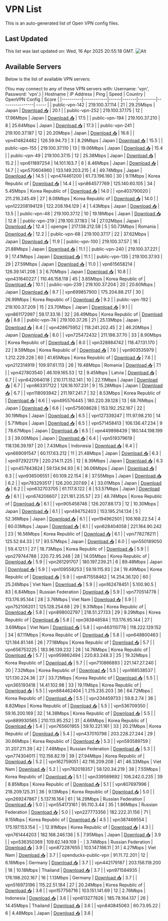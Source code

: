 # VPN List

This is an auto-generated list of Open VPN config files.

## Last Updated

This list was last updated on: Wed, 16 Apr 2025 20:55:18 GMT.
![Alt](https://repobeats.axiom.co/api/embed/186b98318ef1479477931607c1ad7d823f12451f.svg "Repobeats analytics image")

## Available Servers

Below is the list of available VPN servers:

(You may connect to any of these VPN servers with: Username: 'vpn', Password: 'vpn'.)
| Hostname | IP Address | Ping | Speed | Country | OpenVPN Config | Score |
|----------|------------|------|-------|---------|----------------| ----- |
| public-vpn-142 | 219.100.37.114 | 21 | 29.25Mbps | Japan | [Download 📥](./configs/server_0_JP.ovpn) | 20.1 |
| public-vpn-252 | 219.100.37.175 | 12 | 17.96Mbps | Japan | [Download 📥](./configs/server_1_JP.ovpn) | 17.5 |
| public-vpn-194 | 219.100.37.210 | 8 | 25.64Mbps | Japan | [Download 📥](./configs/server_2_JP.ovpn) | 17.3 |
| public-vpn-241 | 219.100.37.187 | 12 | 20.20Mbps | Japan | [Download 📥](./configs/server_3_JP.ovpn) | 16.6 |
| vpn414824482 | 126.59.94.73 | 3 | 8.29Mbps | Japan | [Download 📥](./configs/server_4_JP.ovpn) | 15.5 |
| public-vpn-155 | 219.100.37.110 | 13 | 19.06Mbps | Japan | [Download 📥](./configs/server_5_JP.ovpn) | 15.4 |
| public-vpn-49 | 219.100.37.15 | 12 | 25.38Mbps | Japan | [Download 📥](./configs/server_6_JP.ovpn) | 15.2 |
| vpn611897254 | 14.101.163.7 | 6 | 8.46Mbps | Japan | [Download 📥](./configs/server_7_JP.ovpn) | 14.7 |
| vpn570604960 | 133.149.203.215 | 4 | 49.74Mbps | Japan | [Download 📥](./configs/server_8_JP.ovpn) | 14.5 |
| vpn474461200 | 61.73.196.160 | 30 | 9.11Mbps | Korea Republic of | [Download 📥](./configs/server_9_KR.ovpn) | 14.4 |
| vpn864577769 | 125.140.60.105 | 34 | 5.45Mbps | Korea Republic of | [Download 📥](./configs/server_10_KR.ovpn) | 14.0 |
| vpn403790020 | 211.216.245.49 | 27 | 8.08Mbps | Korea Republic of | [Download 📥](./configs/server_11_KR.ovpn) | 14.0 |
| vpn122208194129 | 122.208.194.129 | 4 | 1.43Mbps | Japan | [Download 📥](./configs/server_12_JP.ovpn) | 13.5 |
| public-vpn-48 | 219.100.37.12 | 10 | 19.18Mbps | Japan | [Download 📥](./configs/server_13_JP.ovpn) | 12.8 |
| public-vpn-219 | 219.100.37.183 | 14 | 27.02Mbps | Japan | [Download 📥](./configs/server_14_JP.ovpn) | 12.4 |
| opengw | 217.138.212.58 | 5 | 50.73Mbps | Romania | [Download 📥](./configs/server_15_RO.ovpn) | 12.2 |
| public-vpn-68 | 219.100.37.17 | 22 | 37.62Mbps | Japan | [Download 📥](./configs/server_16_JP.ovpn) | 11.9 |
| public-vpn-100 | 219.100.37.57 | 16 | 21.88Mbps | Japan | [Download 📥](./configs/server_17_JP.ovpn) | 11.1 |
| public-vpn-240 | 219.100.37.221 | 9 | 17.41Mbps | Japan | [Download 📥](./configs/server_18_JP.ovpn) | 11.1 |
| public-vpn-135 | 219.100.37.93 | 29 | 27.59Mbps | Japan | [Download 📥](./configs/server_19_JP.ovpn) | 11.0 |
| vpn615658214 | 126.39.141.208 | 3 | 6.70Mbps | Japan | [Download 📥](./configs/server_20_JP.ovpn) | 10.8 |
| vpn431640227 | 110.46.158.118 | 45 | 3.85Mbps | Korea Republic of | [Download 📥](./configs/server_21_KR.ovpn) | 10.1 |
| public-vpn-239 | 219.100.37.204 | 20 | 20.60Mbps | Japan | [Download 📥](./configs/server_22_JP.ovpn) | 9.7 |
| vpn699857900 | 175.204.88.217 | 30 | 26.99Mbps | Korea Republic of | [Download 📥](./configs/server_23_KR.ovpn) | 9.2 |
| public-vpn-192 | 219.100.37.209 | 15 | 23.70Mbps | Japan | [Download 📥](./configs/server_24_JP.ovpn) | 9.1 |
| vpn861172997 | 59.17.33.16 | 32 | 26.49Mbps | Korea Republic of | [Download 📥](./configs/server_25_KR.ovpn) | 8.6 |
| public-vpn-74 | 219.100.37.26 | 21 | 25.13Mbps | Japan | [Download 📥](./configs/server_26_JP.ovpn) | 8.4 |
| vpn428675952 | 118.241.202.45 | 2 | 46.20Mbps | Japan | [Download 📥](./configs/server_27_JP.ovpn) | 8.0 |
| vpn725472432 | 211.198.37.70 | 33 | 8.90Mbps | Korea Republic of | [Download 📥](./configs/server_28_KR.ovpn) | 8.0 |
| vpn328884742 | 118.47.131.170 | 22 | 9.59Mbps | Korea Republic of | [Download 📥](./configs/server_29_KR.ovpn) | 7.6 |
| vpn903535979 | 1.212.229.228 | 60 | 41.65Mbps | Korea Republic of | [Download 📥](./configs/server_30_KR.ovpn) | 7.6 |
| vpn212314919 | 109.97.61.113 | 26 | 19.48Mbps | Romania | [Download 📥](./configs/server_31_RO.ovpn) | 7.1 |
| vpn427803540 | 46.109.165.53 | 12 | 9.45Mbps | Latvia | [Download 📥](./configs/server_32_LV.ovpn) | 6.7 |
| vpn642064018 | 210.171.152.141 | 10 | 22.11Mbps | Japan | [Download 📥](./configs/server_33_JP.ovpn) | 6.7 |
| vpn863317122 | 126.16.107.231 | 9 | 15.28Mbps | Japan | [Download 📥](./configs/server_34_JP.ovpn) | 6.7 |
| vpn118093942 | 211.197.241.7 | 32 | 8.53Mbps | Korea Republic of | [Download 📥](./configs/server_35_KR.ovpn) | 6.6 |
| vpn495576445 | 180.220.39.128 | 13 | 68.76Mbps | Japan | [Download 📥](./configs/server_36_JP.ovpn) | 6.6 |
| vpn575608628 | 153.192.252.167 | 22 | 30.19Mbps | Japan | [Download 📥](./configs/server_37_JP.ovpn) | 6.5 |
| vpn127339247 | 111.97.98.210 | 14 | 5.71Mbps | Japan | [Download 📥](./configs/server_38_JP.ovpn) | 6.5 |
| vpn571458413 | 106.136.47.234 | 9 | 78.67Mbps | Japan | [Download 📥](./configs/server_39_JP.ovpn) | 6.5 |
| vpn449898439 | 180.144.198.199 | 3 | 39.00Mbps | Japan | [Download 📥](./configs/server_40_JP.ovpn) | 6.4 |
| vpn519379619 | 118.136.39.197 | 20 | 7.43Mbps | Indonesia | [Download 📥](./configs/server_41_ID.ovpn) | 6.4 |
| vpn669091547 | 60.117.63.212 | 11 | 21.48Mbps | Japan | [Download 📥](./configs/server_42_JP.ovpn) | 6.3 |
| vpn972922179 | 220.214.11.225 | 12 | 8.39Mbps | Japan | [Download 📥](./configs/server_43_JP.ovpn) | 6.3 |
| vpn457843824 | 59.134.94.93 | 6 | 36.06Mbps | Japan | [Download 📥](./configs/server_44_JP.ovpn) | 6.3 |
| vpn936506551 | 60.109.22.154 | 8 | 37.55Mbps | Japan | [Download 📥](./configs/server_45_JP.ovpn) | 6.2 |
| vpn783293517 | 126.200.207.69 | 4 | 33.01Mbps | Japan | [Download 📥](./configs/server_46_JP.ovpn) | 6.2 |
| vpn632703705 | 61.117.8.122 | 8 | 53.57Mbps | Japan | [Download 📥](./configs/server_47_JP.ovpn) | 6.1 |
| vpn674206607 | 221.161.235.57 | 23 | 48.74Mbps | Korea Republic of | [Download 📥](./configs/server_48_KR.ovpn) | 6.1 |
| vpn905458746 | 126.207.88.173 | 12 | 10.30Mbps | Japan | [Download 📥](./configs/server_49_JP.ovpn) | 6.1 |
| vpn494752403 | 153.195.214.134 | 5 | 52.36Mbps | Japan | [Download 📥](./configs/server_50_JP.ovpn) | 6.1 |
| vpn194962501 | 106.168.22.54 | 4 | 60.03Mbps | Japan | [Download 📥](./configs/server_51_JP.ovpn) | 6.1 |
| vpn628404058 | 221.164.90.242 | 23 | 16.56Mbps | Korea Republic of | [Download 📥](./configs/server_52_KR.ovpn) | 6.1 |
| vpn778278211 | 125.52.64.33 | 17 | 93.57Mbps | Japan | [Download 📥](./configs/server_53_JP.ovpn) | 6.0 |
| vpn550189050 | 59.4.121.1 | 27 | 18.73Mbps | Korea Republic of | [Download 📥](./configs/server_54_KR.ovpn) | 5.9 |
| vpn279744788 | 220.72.95.248 | 28 | 14.05Mbps | Korea Republic of | [Download 📥](./configs/server_55_KR.ovpn) | 5.9 |
| vpn261291707 | 180.197.239.21 | 6 | 89.48Mbps | Japan | [Download 📥](./configs/server_56_JP.ovpn) | 5.9 |
| vpn109558253 | 59.19.115.93 | 24 | 19.49Mbps | Korea Republic of | [Download 📥](./configs/server_57_KR.ovpn) | 5.9 |
| vpn871558462 | 14.254.36.120 | 60 | 25.24Mbps | Viet Nam | [Download 📥](./configs/server_58_VN.ovpn) | 5.9 |
| vpn162478451 | 5.100.90.5 | 83 | 6.84Mbps | Russian Federation | [Download 📥](./configs/server_59_RU.ovpn) | 5.9 |
| vpn770514778 | 113.176.95.144 | 28 | 3.76Mbps | Viet Nam | [Download 📥](./configs/server_60_VN.ovpn) | 5.9 |
| vpn752106201 | 125.128.254.68 | 29 | 9.31Mbps | Korea Republic of | [Download 📥](./configs/server_61_KR.ovpn) | 5.8 |
| vpn898002797 | 218.51.27.133 | 29 | 9.29Mbps | Korea Republic of | [Download 📥](./configs/server_62_KR.ovpn) | 5.8 |
| vpn383848584 | 113.176.95.144 | 27 | 3.69Mbps | Viet Nam | [Download 📥](./configs/server_63_VN.ovpn) | 5.8 |
| vpn463110778 | 118.222.129.152 | 34 | 67.11Mbps | Korea Republic of | [Download 📥](./configs/server_64_KR.ovpn) | 5.8 |
| vpn648800463 | 121.184.81.146 | 26 | 77.18Mbps | Korea Republic of | [Download 📥](./configs/server_65_KR.ovpn) | 5.7 |
| vpn656753225 | 183.96.139.232 | 28 | 14.76Mbps | Korea Republic of | [Download 📥](./configs/server_66_KR.ovpn) | 5.7 |
| vpn959862494 | 220.83.248.3 | 25 | 19.32Mbps | Korea Republic of | [Download 📥](./configs/server_67_KR.ovpn) | 5.7 |
| vpn710866893 | 221.147.27.240 | 30 | 7.32Mbps | Korea Republic of | [Download 📥](./configs/server_68_KR.ovpn) | 5.5 |
| vpn168538537 | 121.130.224.36 | 27 | 33.72Mbps | Korea Republic of | [Download 📥](./configs/server_69_KR.ovpn) | 5.5 |
| vpn365193418 | 14.41.102.98 | 33 | 19.11Mbps | Korea Republic of | [Download 📥](./configs/server_70_KR.ovpn) | 5.5 |
| vpn884462404 | 1.215.235.203 | 36 | 64.72Mbps | Korea Republic of | [Download 📥](./configs/server_71_KR.ovpn) | 5.5 |
| vpn234459733 | 59.8.2.74 | 36 | 8.82Mbps | Korea Republic of | [Download 📥](./configs/server_72_KR.ovpn) | 5.5 |
| vpn536709350 | 59.16.200.169 | 32 | 14.38Mbps | Korea Republic of | [Download 📥](./configs/server_73_KR.ovpn) | 5.5 |
| vpn889930565 | 210.113.95.252 | 31 | 4.66Mbps | Korea Republic of | [Download 📥](./configs/server_74_KR.ovpn) | 5.4 |
| vpn765601955 | 59.10.221.161 | 33 | 20.21Mbps | Korea Republic of | [Download 📥](./configs/server_75_KR.ovpn) | 5.4 |
| vpn437010798 | 203.228.27.244 | 29 | 30.66Mbps | Korea Republic of | [Download 📥](./configs/server_76_KR.ovpn) | 5.3 |
| vpn593589759 | 31.207.211.39 | 42 | 7.48Mbps | Russian Federation | [Download 📥](./configs/server_77_RU.ovpn) | 5.3 |
| vpn774304011 | 112.156.82.19 | 39 | 27.94Mbps | Korea Republic of | [Download 📥](./configs/server_78_KR.ovpn) | 5.2 |
| vpn162759051 | 42.116.209.208 | 41 | 46.33Mbps | Viet Nam | [Download 📥](./configs/server_79_VN.ovpn) | 5.2 |
| vpn782018357 | 58.120.34.219 | 38 | 7.55Mbps | Korea Republic of | [Download 📥](./configs/server_80_KR.ovpn) | 5.1 |
| vpn339589692 | 106.242.0.235 | 39 | 8.85Mbps | Korea Republic of | [Download 📥](./configs/server_81_KR.ovpn) | 5.1 |
| vpn807697996 | 218.209.125.31 | 36 | 9.13Mbps | Korea Republic of | [Download 📥](./configs/server_82_KR.ovpn) | 5.0 |
| vpn269247867 | 5.137.16.164 | 61 | 14.29Mbps | Russian Federation | [Download 📥](./configs/server_83_RU.ovpn) | 5.0 |
| vpn554173161 | 95.110.3.44 | 35 | 1.86Mbps | Russian Federation | [Download 📥](./configs/server_84_RU.ovpn) | 5.0 |
| vpn227773356 | 182.222.31.156 | 71 | 9.15Mbps | Korea Republic of | [Download 📥](./configs/server_85_KR.ovpn) | 4.5 |
| vpn387469554 | 175.197.153.154 | - | 12.91Mbps | Korea Republic of | [Download 📥](./configs/server_86_KR.ovpn) | 4.3 |
| vpn761444203 | 182.168.246.136 | 5 | 7.95Mbps | Japan | [Download 📥](./configs/server_87_JP.ovpn) | 3.9 |
| vpn536350369 | 109.62.149.109 | - | 3.74Mbps | Russian Federation | [Download 📥](./configs/server_88_RU.ovpn) | 3.9 |
| vpn872287655 | 103.147.186.11 | 31 | 4.27Mbps | Viet Nam | [Download 📥](./configs/server_89_VN.ovpn) | 3.7 |
| openducks-public-vpn | 91.11.72.201 | 12 | 6.16Mbps | Germany | [Download 📥](./configs/server_90_DE.ovpn) | 3.7 |
| vpn442179187 | 203.156.119.200 | 18 | 10.18Mbps | Thailand | [Download 📥](./configs/server_91_TH.ovpn) | 3.7 |
| vpn971584935 | 176.198.202.167 | 16 | 1.13Mbps | Germany | [Download 📥](./configs/server_92_DE.ovpn) | 3.7 |
| vpn516973196 | 115.22.51.184 | 27 | 20.24Mbps | Korea Republic of | [Download 📥](./configs/server_93_KR.ovpn) | 3.6 |
| vpn157756716 | 103.151.141.69 | 12 | 2.76Mbps | Indonesia | [Download 📥](./configs/server_94_ID.ovpn) | 3.6 |
| vpn613277826 | 185.78.164.137 | 26 | 14.45Mbps | Thailand | [Download 📥](./configs/server_95_TH.ovpn) | 3.6 |
| vpn840845063 | 60.73.95.22 | 6 | 4.48Mbps | Japan | [Download 📥](./configs/server_96_JP.ovpn) | 3.6 |
